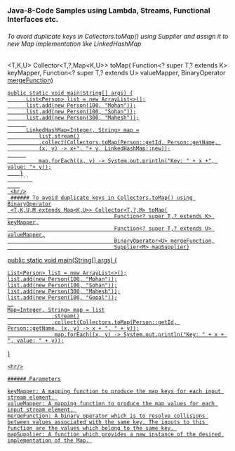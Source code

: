 ### Java-8-Code Samples using  Lambda, Streams, Functional Interfaces etc.


###### To avoid duplicate keys in Collectors.toMap() using Supplier and assign it to new Map implementation like LinkedHashMap
<T,K,U> Collector<T,?,Map<K,U>> toMap(
                                  Function<? super T,? extends K> keyMapper,
                                  Function<? super T,? extends U> valueMapper,
                                  BinaryOperator<U> mergeFunction)
                                  

```
public static void main(String[] args) {
      List<Person> list = new ArrayList<>();
      list.add(new Person(100, "Mohan"));
      list.add(new Person(100, "Sohan"));
      list.add(new Person(300, "Mahesh"));
      
      LinkedHashMap<Integer, String> map =
          list.stream()
          .collect(Collectors.toMap(Person::getId, Person::getName, 
          (x, y) -> x+", "+ y, LinkedHashMap::new));
      
          map.forEach((x, y) -> System.out.println("Key: " + x +", value: "+ y));
    }
    ``` 
    
 <hr/>
 ###### To avoid duplicate keys in Collectors.toMap() using BinaryOperator
 <T,K,U,M extends Map<K,U>> Collector<T,?,M> toMap(
                                  Function<? super T,? extends K> keyMapper,
                                  Function<? super T,? extends U> valueMapper,
                                  BinaryOperator<U> mergeFunction,
                                  Supplier<M> mapSupplier)
 ```
 public static void main(String[] args) { 
 
    List<Person> list = new ArrayList<>();
    list.add(new Person(100, "Mohan"));
    list.add(new Person(100, "Sohan"));
    list.add(new Person(300, "Mahesh"));
    list.add(new Person(100, "Gopal"));
      
    Map<Integer, String> map = list
                  .stream()
                  .collect(Collectors.toMap(Person::getId, Person::getName, (x, y) -> x + ", " + y));
                   map.forEach((x, y) -> System.out.println("Key: " + x + ", value: " + y));
  }
  
  ```
  <hr/>
 
###### Parameters

keyMapper: A mapping function to produce the map keys for each input stream element. 
valueMapper: A mapping function to produce the map values for each input stream element. 
mergeFunction: A binary operator which is to resolve collisions between values associated with the same key. The inputs to this function are the values which belong to the same key. 
mapSupplier: A function which provides a new instance of the desired implementation of the Map. 
  
  
 